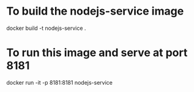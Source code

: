 # To build the nodejs-service image
docker build -t nodejs-service .

# To run this image and serve at port 8181
docker run -it -p 8181:8181 nodejs-service
